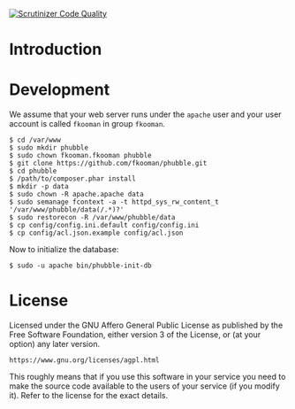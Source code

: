 [![Scrutinizer Code Quality](https://scrutinizer-ci.com/g/fkooman/phubble/badges/quality-score.png?b=master)](https://scrutinizer-ci.com/g/fkooman/phubble/?branch=master)

# Introduction

# Development
We assume that your web server runs under the `apache` user and your user 
account is called `fkooman` in group `fkooman`.

    $ cd /var/www
    $ sudo mkdir phubble
    $ sudo chown fkooman.fkooman phubble
    $ git clone https://github.com/fkooman/phubble.git
    $ cd phubble
    $ /path/to/composer.phar install
    $ mkdir -p data
    $ sudo chown -R apache.apache data
    $ sudo semanage fcontext -a -t httpd_sys_rw_content_t '/var/www/phubble/data(/.*)?'
    $ sudo restorecon -R /var/www/phubble/data
    $ cp config/config.ini.default config/config.ini
    $ cp config/acl.json.example config/acl.json

Now to initialize the database:

    $ sudo -u apache bin/phubble-init-db

# License
Licensed under the GNU Affero General Public License as published by the Free 
Software Foundation, either version 3 of the License, or (at your option) any 
later version.

    https://www.gnu.org/licenses/agpl.html

This roughly means that if you use this software in your service you need to 
make the source code available to the users of your service (if you modify
it). Refer to the license for the exact details.

